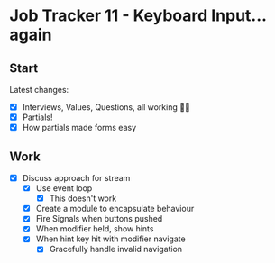 Job Tracker 11 - Keyboard Input... again
========================================

Start
-----

Latest changes:

- [x] Interviews, Values, Questions, all working 🤞🏻
- [x] Partials!
- [x] How partials made forms easy

Work
----

- [x] Discuss approach for stream
  - [x] Use event loop
    - [x] This doesn't work 
  - [x] Create a module to encapsulate behaviour
  - [x] Fire Signals when buttons pushed
  - [x] When modifier held, show hints
  - [x] When hint key hit with modifier navigate
    - [x] Gracefully handle invalid navigation
